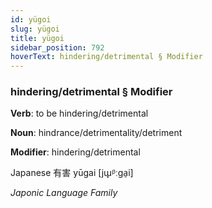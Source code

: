 ```yaml
---
id: yügoi
slug: yügoi
title: yügoi
sidebar_position: 792
hoverText: hindering/detrimental § Modifier
---
```


### hindering/detrimental § Modifier

**Verb**: to be hindering/detrimental

**Noun**: hindrance/detrimentality/detriment

**Modifier**: hindering/detrimental

Japanese 有害 yūgai [jɯ̟ᵝːɡa̠i]

*Japonic Language Family*